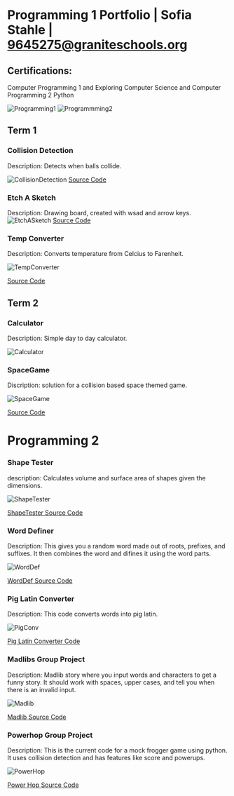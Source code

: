 # Programming 1 Portfolio | Sofia Stahle | 9645275@graniteschools.org

## Certifications:
Computer Programming 1 and
Exploring Computer Science
and Computer Programming 2 Python

![Programming1](https://github.com/user-attachments/assets/1e669b7d-85e9-4d56-838a-e71d5122bf81)
![Programmming2](https://github.com/user-attachments/assets/a10a0e4d-0eb1-4ce1-9f24-4cde30137ace)


## Term 1

### Collision Detection
Description: Detects when balls collide.

![CollisionDetection](https://github.com/SofiaStahle16/Sofia-s-Programming-Portfolio-2024-2025/blob/main/images/CollisionDetection.png?raw=true)
[Source Code](https://github.com/SofiaStahle16/Sofia-s-Programming-Portfolio-2024-2025/blob/main/src/colDet.pde)

### Etch A Sketch
Description: Drawing board, created with wsad and arrow keys.
![EtchASketch](https://github.com/SofiaStahle16/Sofia-s-Programming-Portfolio-2024-2025/blob/main/images/Etch.png?raw=true)
[Source Code](https://github.com/SofiaStahle16/Sofia-s-Programming-Portfolio-2024-2025/blob/main/src/sketch_240923a.pde) 

### Temp Converter
Description: Converts temperature from Celcius to Farenheit.

![TempConverter](https://github.com/SofiaStahle16/Sofia-s-Programming-Portfolio-2024-2025/blob/main/images/TimeLine.png?raw=true)

[Source Code](https://github.com/SofiaStahle16/Sofia-s-Programming-Portfolio-2024-2025/blob/main/src/TempConverter.pde)

## Term 2

### Calculator
Description: Simple day to day calculator.

![Calculator](https://github.com/SofiaStahle16/Sofia-s-Programming-Portfolio-2024-2025/blob/main/images/Calc.png?raw=true)


### SpaceGame
Discription: solution for a collision based space themed game.

![SpaceGame](https://github.com/SofiaStahle16/Sofia-s-Programming-Portfolio-2024-2025/blob/main/images/SpaceGame.png?raw=true)

[Source Code](https://github.com/SofiaStahle16/Sofia-s-Programming-Portfolio-2024-2025/tree/main/src/term2/SpaceGame)

# Programming 2

### Shape Tester
description: Calculates volume and surface area of shapes given the dimensions.

![ShapeTester](https://github.com/SofiaStahle16/Sofia-s-Programming-Portfolio-2024-2025/blob/main/images/shapes.png?raw=true)

[ShapeTester Source Code](https://github.com/SofiaStahle16/Sofia-s-Programming-Portfolio-2024-2025/raw/refs/heads/main/src/ShapeTester.py.zip)

### Word Definer
Description: This gives you a random word made out of roots, prefixes, and suffixes. It then combines the word and difines it using the word parts.

![WordDef](https://github.com/SofiaStahle16/Sofia-s-Programming-Portfolio-2024-2025/blob/main/images/Definer.png?raw=true)

[WordDef Source Code](https://github.com/SofiaStahle16/Sofia-s-Programming-Portfolio-2024-2025/blob/main/src/Programming%202/Word%20Definer)

### Pig Latin Converter
Description: This code converts words into pig latin.

![PigConv](https://github.com/SofiaStahle16/Sofia-s-Programming-Portfolio-2024-2025/blob/main/images/PigLatinConverter.png?raw=true)

[Pig Latin Converter Code](https://github.com/SofiaStahle16/Sofia-s-Programming-Portfolio-2024-2025/blob/main/src/Programming%202/Pig%20Latin%20Converter)

### Madlibs Group Project
Description: Madlib story where you input words and characters to get a funny story. It should work with spaces, upper cases, and tell you when there is an invalid input.

![Madlib](https://github.com/SofiaStahle16/Sofia-s-Programming-Portfolio-2024-2025/blob/main/images/Madlib.png?raw=true)

[Madlib Source Code](https://github.com/SofiaStahle16/Sofia-s-Programming-Portfolio-2024-2025/blob/main/src/Programming%202/MadLibs)

### Powerhop Group Project
Description: This is the current code for a mock frogger game using python. It uses collision detection and has features like score and powerups.

![PowerHop](https://github.com/SpaceCheetah322/PowerHop/blob/main/images/Start.gif?raw=true)

[Power Hop Source Code](https://github.com/SpaceCheetah322/PowerHop/tree/main) 

